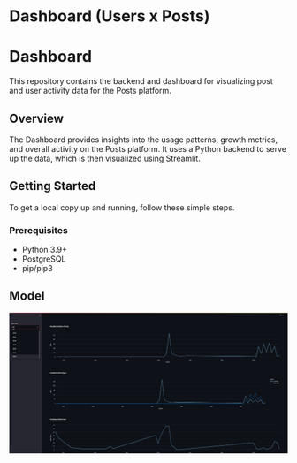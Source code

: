 # Dashboard (Users x Posts)

# Dashboard

This repository contains the backend and dashboard for visualizing post and user activity data for the Posts platform.

## Overview

The Dashboard provides insights into the usage patterns, growth metrics, and overall activity on the Posts platform. It uses a Python backend to serve up the data, which is then visualized using Streamlit.

## Getting Started

To get a local copy up and running, follow these simple steps.

### Prerequisites

- Python 3.9+
- PostgreSQL
- pip/pip3


## Model
![Architecture Diagram](assets/posts-and-users-dash.png)

